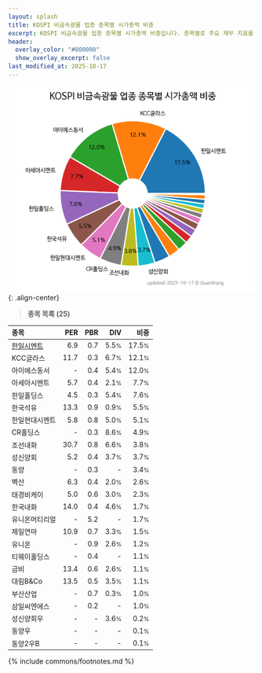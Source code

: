 ```yaml
---
layout: splash
title: KOSPI 비금속광물 업종 종목별 시가총액 비중
excerpt: KOSPI 비금속광물 업종 종목별 시가총액 비중입니다. 종목별로 주요 재무 지표를 함께 표시합니다.
header:
  overlay_color: "#800000"
  show_overlay_excerpt: false
last_modified_at: 2025-10-17
---
```



![KOSPI 비금속광물 업종 종목별 시가총액 비중](/stats/sector/images/kospi_업종_비금속광물_종목.png){: .align-center}


> **종목 목록 (25)**<a id="list"></a>

| **종목** | **PER** | **PBR** | **DIV** | **비중** |
| :------- | ------: | ------: | ------: | -------: |
| [한일시멘트](/300720/) | 6.9 | 0.7 | 5.5<small>%</small> | 17.5<small>%</small> |
| KCC글라스 | 11.7 | 0.3 | 6.7<small>%</small> | 12.1<small>%</small> |
| 아이에스동서 | - | 0.4 | 5.4<small>%</small> | 12.0<small>%</small> |
| 아세아시멘트 | 5.7 | 0.4 | 2.1<small>%</small> | 7.7<small>%</small> |
| 한일홀딩스 | 4.5 | 0.3 | 5.4<small>%</small> | 7.6<small>%</small> |
| 한국석유 | 13.3 | 0.9 | 0.9<small>%</small> | 5.5<small>%</small> |
| 한일현대시멘트 | 5.8 | 0.8 | 5.0<small>%</small> | 5.1<small>%</small> |
| CR홀딩스 | - | 0.3 | 8.6<small>%</small> | 4.9<small>%</small> |
| 조선내화 | 30.7 | 0.8 | 6.6<small>%</small> | 3.8<small>%</small> |
| 성신양회 | 5.2 | 0.4 | 3.7<small>%</small> | 3.7<small>%</small> |
| 동양 | - | 0.3 | - | 3.4<small>%</small> |
| 벽산 | 6.3 | 0.4 | 2.0<small>%</small> | 2.6<small>%</small> |
| 태경비케이 | 5.0 | 0.6 | 3.0<small>%</small> | 2.3<small>%</small> |
| 한국내화 | 14.0 | 0.4 | 4.6<small>%</small> | 1.7<small>%</small> |
| 유니온머티리얼 | - | 5.2 | - | 1.7<small>%</small> |
| 제일연마 | 10.9 | 0.7 | 3.3<small>%</small> | 1.5<small>%</small> |
| 유니온 | - | 0.9 | 2.6<small>%</small> | 1.2<small>%</small> |
| 티웨이홀딩스 | - | 0.4 | - | 1.1<small>%</small> |
| 금비 | 13.4 | 0.6 | 2.6<small>%</small> | 1.1<small>%</small> |
| 대림B&Co | 13.5 | 0.5 | 3.5<small>%</small> | 1.1<small>%</small> |
| 부산산업 | - | 0.7 | 0.3<small>%</small> | 1.0<small>%</small> |
| 삼일씨엔에스 | - | 0.2 | - | 1.0<small>%</small> |
| 성신양회우 | - | - | 3.6<small>%</small> | 0.2<small>%</small> |
| 동양우 | - | - | - | 0.1<small>%</small> |
| 동양2우B | - | - | - | 0.1<small>%</small> |

{% include commons/footnotes.md %}